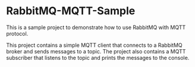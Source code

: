 # RabbitMQ-MQTT-Sample

This is a sample project to demonstrate how to use RabbitMQ with MQTT protocol.

This project contains a simple MQTT client that connects to a RabbitMQ broker and sends messages to a topic. The project also contains a MQTT subscriber that listens to the topic and prints the messages to the console.

